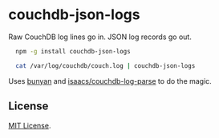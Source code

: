 # couchdb-json-logs

Raw CouchDB log lines go in. JSON log records go out.

```bash
  npm -g install couchdb-json-logs

  cat /var/log/couchdb/couch.log | couchdb-json-logs
```

Uses [bunyan](https://github.com/trentm/node-bunyan) and [isaacs/couchdb-log-parse](https://github.com/isaacs/couchdb-log-parse) to do the magic.

## License 

[MIT License](LICENSE).
